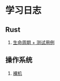 # 学习日志

## Rust

1. [生命周期 + 测试用例](https://course.rs/basic-practice/intro.html)

## 操作系统

1. [裸机](https://en.wikipedia.org/wiki/Bare_machine)